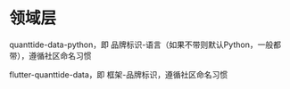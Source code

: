 # 领域层
quanttide-data-python，即 品牌标识-语言（如果不带则默认Python，一般都带），遵循社区命名习惯

flutter-quanttide-data，即 框架-品牌标识，遵循社区命名习惯
